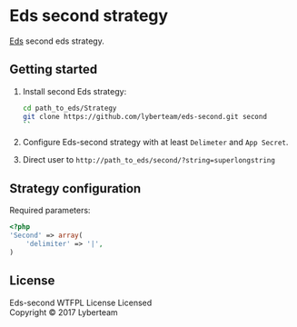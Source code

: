 Eds second strategy
===================
[Eds][1] second eds strategy.

Getting started
----------------
1. Install second Eds strategy:
   ```bash
   cd path_to_eds/Strategy
   git clone https://github.com/lyberteam/eds-second.git second
   ``

2. Configure Eds-second strategy with at least `Delimeter` and `App Secret`.

3. Direct user to `http://path_to_eds/second/?string=superlongstring`

Strategy configuration
----------------------

Required parameters:

```php
<?php
'Second' => array(
	'delimiter' => '|',
)
```

License
---------
Eds-second WTFPL License Licensed  
Copyright © 2017 Lyberteam 

[1]: https://github.com/lyberteam/eds
